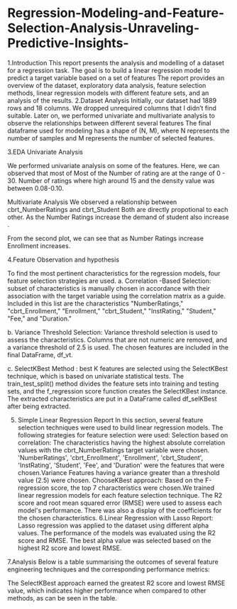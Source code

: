 # Regression-Modeling-and-Feature-Selection-Analysis-Unraveling-Predictive-Insights-
 
1.Introduction
This report presents the analysis and modelling of a dataset for a regression task.  The goal is to build a linear regression model to predict a target variable based on a set of features The report provides an overview of the dataset, exploratory data analysis, feature selection methods, linear regression models with different feature sets, and an analysis of the results.
2.Dataset Analysis
Initially, our dataset had 1889 rows and 18 columns. We dropped unrequired columns that I didn’t find suitable. Later on, we performed univariate and multivariate analysis to observe the relationships between different several features The final dataframe used for modeling has a shape of (N, M), where N represents the number of samples and M represents the number of selected features.

3.EDA
Univariate Analysis
   

 

We performed univariate analysis on some of the features. Here, we can observed that most of Most of the Number of  rating are at the range of  0 - 30. Number of ratings where high around 15  and the density value was between 0.08-0.10.

Multivariate Analysis
We observed a relationship between cbrt_NumberRatings and cbrt_Student Both are directly propotional to each other. As the Number Ratings increase the demand of student also increase .
   

From the second plot, we can see that as Number Ratings increase Enrollment increases.

4.Feature Observation and hypothesis

To find the most pertinent characteristics for the regression models, four feature selection strategies are used.
a.	Correlation -Based Selection:   subset of characteristics is manually chosen in accordance with their association with the target variable using the correlation matrix as a guide. Included in this list are the characteristics "NumberRatings," "cbrt_Enrollment," "Enrollment," "cbrt_Student," "InstRating," "Student," "Fee," and "Duration."
 
b.	 Variance Threshold Selection: Variance threshold selection is used to assess the characteristics. Columns that are not numeric are removed, and a variance threshold of 2.5 is used. The chosen features are included in the final DataFrame, df_vt.
 

c.	SelectKBest Method :  best K features are selected using the SelectKBest technique, which is based on univariate statistical tests. The train_test_split() method divides the feature sets into training and testing sets, and the f_regression score function creates the SelectKBest instance. The extracted characteristics are put in a DataFrame called df_selKBest after being extracted.



 

5. Simple Linear Regression Report
In this section, several feature selection techniques were used to build linear regression models. The following strategies for feature selection were used:
Selection based on correlation: The characteristics having the highest absolute correlation values with the cbrt_NumberRatings target variable were chosen. 'NumberRatings', 'cbrt_Enrollment', 'Enrollment', 'cbrt_Student', 'InstRating', 'Student', 'Fee', and 'Duration' were the features that were chosen.Variance Features having a variance greater than a threshold value (2.5) were chosen. ChooseKBest approach: Based on the F-regression score, the top 7 characteristics were chosen.We trained linear regression models for each feature selection technique. The R2 score and root mean squared error (RMSE) were used to assess each model's performance. There was also a display of the coefficients for the chosen characteristics.
6.Linear Regression with Lasso Report: Lasso regression was applied to the dataset using different alpha values. The performance of the models was evaluated using the R2 score and RMSE. The best alpha value was selected based on the highest R2 score and lowest RMSE.
 
7.Analysis
Below is a table summarising the outcomes of several feature engineering techniques and the corresponding performance metrics:
 


The SelectKBest approach earned the greatest R2 score and lowest RMSE value, which indicates higher performance when compared to other methods, as can be seen in the table.



